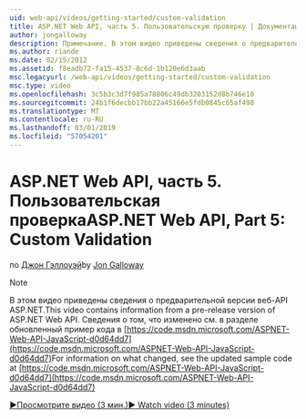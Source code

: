 ```yaml
---
uid: web-api/videos/getting-started/custom-validation
title: ASP.NET Web API, часть 5. Пользовательскую проверку | Документация Майкрософт
author: jongalloway
description: Примечание. В этом видео приведены сведения о предварительной версии веб-API ASP.NET
ms.author: riande
ms.date: 02/15/2012
ms.assetid: f8eadb72-fa15-4537-8c6d-1b120e6d3aab
msc.legacyurl: /web-api/videos/getting-started/custom-validation
msc.type: video
ms.openlocfilehash: 3c5b3c3d7f985a78806c49db3203152d8b746e10
ms.sourcegitcommit: 24b1f6decbb17bb22a45166e5fdb0845c65af498
ms.translationtype: MT
ms.contentlocale: ru-RU
ms.lasthandoff: 03/01/2019
ms.locfileid: "57054201"
---
```

<a name="aspnet-web-api-part-5-custom-validation"></a><span data-ttu-id="5b9ad-103">ASP.NET Web API, часть 5. Пользовательская проверка</span><span class="sxs-lookup"><span data-stu-id="5b9ad-103">ASP.NET Web API, Part 5: Custom Validation</span></span>
====================
<span data-ttu-id="5b9ad-104">по [Джон Гэллоуэй](https://github.com/jongalloway)</span><span class="sxs-lookup"><span data-stu-id="5b9ad-104">by [Jon Galloway](https://github.com/jongalloway)</span></span>

> [!NOTE]
> <span data-ttu-id="5b9ad-105">В этом видео приведены сведения о предварительной версии веб-API ASP.NET.</span><span class="sxs-lookup"><span data-stu-id="5b9ad-105">This video contains information from a pre-release version of ASP.NET Web API.</span></span> <span data-ttu-id="5b9ad-106">Сведения о том, что изменено см. в разделе обновленный пример кода в [https://code.msdn.microsoft.com/ASPNET-Web-API-JavaScript-d0d64dd7](https://code.msdn.microsoft.com/ASPNET-Web-API-JavaScript-d0d64dd7)</span><span class="sxs-lookup"><span data-stu-id="5b9ad-106">For information on what changed, see the updated sample code at [https://code.msdn.microsoft.com/ASPNET-Web-API-JavaScript-d0d64dd7](https://code.msdn.microsoft.com/ASPNET-Web-API-JavaScript-d0d64dd7)</span></span>

[<span data-ttu-id="5b9ad-107">&#9654;Просмотрите видео (3 мин.)</span><span class="sxs-lookup"><span data-stu-id="5b9ad-107">&#9654; Watch video (3 minutes)</span></span>](https://channel9.msdn.com/Blogs/ASP-NET-Site-Videos/custom-validation)

